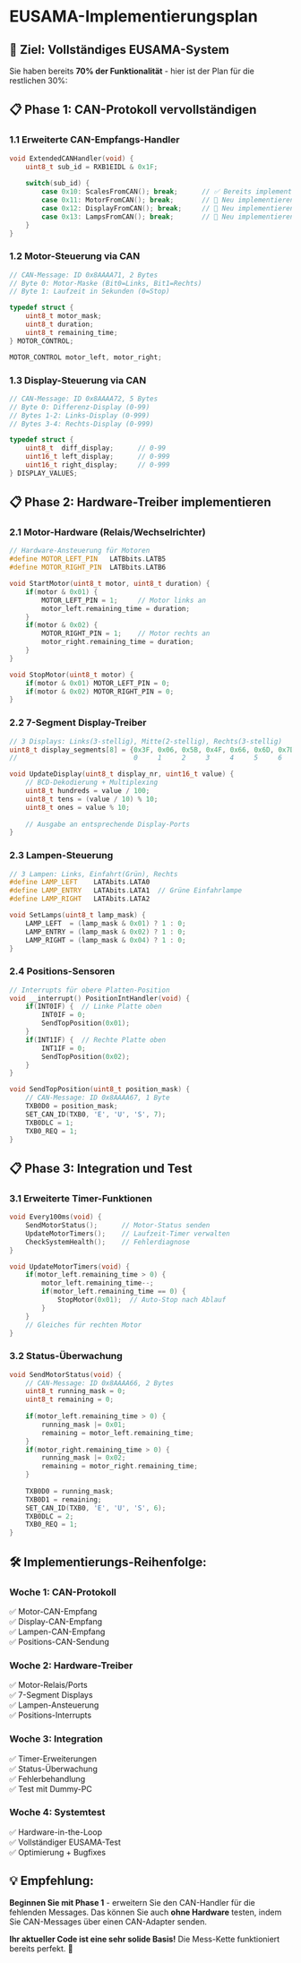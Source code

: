 # EUSAMA-Implementierungsplan

## 🎯 Ziel: Vollständiges EUSAMA-System

Sie haben bereits **70% der Funktionalität** - hier ist der Plan für die restlichen 30%:

## 📋 Phase 1: CAN-Protokoll vervollständigen

### **1.1 Erweiterte CAN-Empfangs-Handler**
```c
void ExtendedCANHandler(void) {
    uint8_t sub_id = RXB1EIDL & 0x1F;
    
    switch(sub_id) {
        case 0x10: ScalesFromCAN(); break;      // ✅ Bereits implementiert
        case 0x11: MotorFromCAN(); break;       // 🔲 Neu implementieren  
        case 0x12: DisplayFromCAN(); break;     // 🔲 Neu implementieren
        case 0x13: LampsFromCAN(); break;       // 🔲 Neu implementieren
    }
}
```

### **1.2 Motor-Steuerung via CAN**
```c
// CAN-Message: ID 0x8AAAA71, 2 Bytes
// Byte 0: Motor-Maske (Bit0=Links, Bit1=Rechts)  
// Byte 1: Laufzeit in Sekunden (0=Stop)

typedef struct {
    uint8_t motor_mask;
    uint8_t duration;
    uint8_t remaining_time;
} MOTOR_CONTROL;

MOTOR_CONTROL motor_left, motor_right;
```

### **1.3 Display-Steuerung via CAN**
```c
// CAN-Message: ID 0x8AAAA72, 5 Bytes
// Byte 0: Differenz-Display (0-99)
// Bytes 1-2: Links-Display (0-999)
// Bytes 3-4: Rechts-Display (0-999)

typedef struct {
    uint8_t  diff_display;      // 0-99
    uint16_t left_display;      // 0-999  
    uint16_t right_display;     // 0-999
} DISPLAY_VALUES;
```

## 📋 Phase 2: Hardware-Treiber implementieren

### **2.1 Motor-Hardware (Relais/Wechselrichter)**
```c
// Hardware-Ansteuerung für Motoren
#define MOTOR_LEFT_PIN   LATBbits.LATB5  
#define MOTOR_RIGHT_PIN  LATBbits.LATB6

void StartMotor(uint8_t motor, uint8_t duration) {
    if(motor & 0x01) {
        MOTOR_LEFT_PIN = 1;     // Motor links an
        motor_left.remaining_time = duration;
    }
    if(motor & 0x02) {
        MOTOR_RIGHT_PIN = 1;    // Motor rechts an  
        motor_right.remaining_time = duration;
    }
}

void StopMotor(uint8_t motor) {
    if(motor & 0x01) MOTOR_LEFT_PIN = 0;
    if(motor & 0x02) MOTOR_RIGHT_PIN = 0;
}
```

### **2.2 7-Segment Display-Treiber**
```c
// 3 Displays: Links(3-stellig), Mitte(2-stellig), Rechts(3-stellig)
uint8_t display_segments[8] = {0x3F, 0x06, 0x5B, 0x4F, 0x66, 0x6D, 0x7D, 0x07};
//                             0     1     2     3     4     5     6     7

void UpdateDisplay(uint8_t display_nr, uint16_t value) {
    // BCD-Dekodierung + Multiplexing
    uint8_t hundreds = value / 100;
    uint8_t tens = (value / 10) % 10;  
    uint8_t ones = value % 10;
    
    // Ausgabe an entsprechende Display-Ports
}
```

### **2.3 Lampen-Steuerung**
```c
// 3 Lampen: Links, Einfahrt(Grün), Rechts
#define LAMP_LEFT    LATAbits.LATA0
#define LAMP_ENTRY   LATAbits.LATA1  // Grüne Einfahrlampe
#define LAMP_RIGHT   LATAbits.LATA2

void SetLamps(uint8_t lamp_mask) {
    LAMP_LEFT  = (lamp_mask & 0x01) ? 1 : 0;
    LAMP_ENTRY = (lamp_mask & 0x02) ? 1 : 0; 
    LAMP_RIGHT = (lamp_mask & 0x04) ? 1 : 0;
}
```

### **2.4 Positions-Sensoren**
```c
// Interrupts für obere Platten-Position
void __interrupt() PositionIntHandler(void) {
    if(INT0IF) {  // Linke Platte oben
        INT0IF = 0;
        SendTopPosition(0x01);
    }
    if(INT1IF) {  // Rechte Platte oben  
        INT1IF = 0;
        SendTopPosition(0x02);
    }
}

void SendTopPosition(uint8_t position_mask) {
    // CAN-Message: ID 0x8AAAA67, 1 Byte
    TXB0D0 = position_mask;
    SET_CAN_ID(TXB0, 'E', 'U', 'S', 7);
    TXB0DLC = 1;
    TXB0_REQ = 1;
}
```

## 📋 Phase 3: Integration und Test

### **3.1 Erweiterte Timer-Funktionen**
```c
void Every100ms(void) {
    SendMotorStatus();      // Motor-Status senden
    UpdateMotorTimers();    // Laufzeit-Timer verwalten
    CheckSystemHealth();    // Fehlerdiagnose
}

void UpdateMotorTimers(void) {
    if(motor_left.remaining_time > 0) {
        motor_left.remaining_time--;
        if(motor_left.remaining_time == 0) {
            StopMotor(0x01);  // Auto-Stop nach Ablauf
        }
    }
    // Gleiches für rechten Motor
}
```

### **3.2 Status-Überwachung**
```c
void SendMotorStatus(void) {
    // CAN-Message: ID 0x8AAAA66, 2 Bytes
    uint8_t running_mask = 0;
    uint8_t remaining = 0;
    
    if(motor_left.remaining_time > 0) {
        running_mask |= 0x01;
        remaining = motor_left.remaining_time;
    }
    if(motor_right.remaining_time > 0) {
        running_mask |= 0x02;  
        remaining = motor_right.remaining_time;
    }
    
    TXB0D0 = running_mask;
    TXB0D1 = remaining;
    SET_CAN_ID(TXB0, 'E', 'U', 'S', 6);
    TXB0DLC = 2;
    TXB0_REQ = 1;
}
```

## 🛠️ Implementierungs-Reihenfolge:

### **Woche 1: CAN-Protokoll**
✅ Motor-CAN-Empfang  
✅ Display-CAN-Empfang  
✅ Lampen-CAN-Empfang  
✅ Positions-CAN-Sendung  

### **Woche 2: Hardware-Treiber**  
✅ Motor-Relais/Ports  
✅ 7-Segment Displays  
✅ Lampen-Ansteuerung  
✅ Positions-Interrupts  

### **Woche 3: Integration**
✅ Timer-Erweiterungen  
✅ Status-Überwachung  
✅ Fehlerbehandlung  
✅ Test mit Dummy-PC  

### **Woche 4: Systemtest**
✅ Hardware-in-the-Loop  
✅ Vollständiger EUSAMA-Test  
✅ Optimierung + Bugfixes  

## 💡 Empfehlung:

**Beginnen Sie mit Phase 1** - erweitern Sie den CAN-Handler für die fehlenden Messages. Das können Sie auch **ohne Hardware** testen, indem Sie CAN-Messages über einen CAN-Adapter senden.

**Ihr aktueller Code ist eine sehr solide Basis!** Die Mess-Kette funktioniert bereits perfekt. 🎉